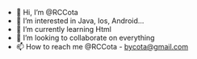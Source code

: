 - 👋 Hi, I’m @RCCota
- 👀 I’m interested in Java, Ios, Android...
- 🌱 I’m currently learning Html
- 💞️ I’m looking to collaborate on everything
- 📫 How to reach me @RCCota - bycota@gmail.com

<!---
RCCota/RCCota is a ✨ special ✨ repository because its `README.md` (this file) appears on your GitHub profile.
You can click the Preview link to take a look at your changes.
--->
